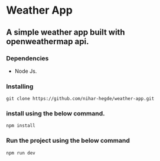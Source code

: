 # Weather App


## A simple weather app built with openweathermap api.


### Dependencies

* Node Js.


### Installing

```
git clone https://github.com/nihar-hegde/weather-app.git
```


### install using the below command.
```
npm install

```
### Run the project using the below command

```
npm run dev
```